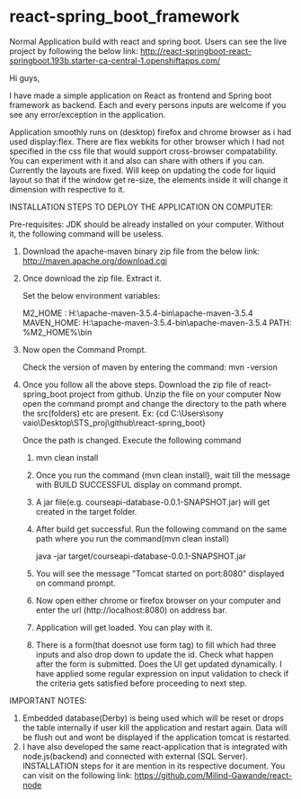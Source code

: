 # react-spring_boot_framework
Normal Application build with react and spring boot.
Users can see the live project by following the below link:
http://react-springboot-react-springboot.193b.starter-ca-central-1.openshiftapps.com/

Hi guys,

I have made a simple application on React as frontend and Spring boot framework as backend.
Each and every persons inputs are welcome if you see any error/exception in the application.

Application smoothly runs on (desktop) firefox and chrome browser as i had used display:flex.
There are flex webkits for other browser which I had not specified in the css file that would support cross-browser
compatability. You can experiment with it and also can share with others if you can.
Currently the layouts are fixed. Will keep on updating the code for liquid layout so that if the window get re-size, the elements
inside it will change it dimension with respective to it.



INSTALLATION STEPS TO DEPLOY THE APPLICATION ON COMPUTER:

Pre-requisites: JDK should be already installed on your computer. Without it, the following command will be useless.

1. Download the apache-maven binary zip file from the below link:
   http://maven.apache.org/download.cgi
   
2. Once download the zip file. Extract it.

   Set the below environment variables:
   
   M2_HOME :   H:\apache-maven-3.5.4-bin\apache-maven-3.5.4
   MAVEN_HOME: H:\apache-maven-3.5.4-bin\apache-maven-3.5.4
   PATH:       %M2_HOME%\bin
   
3. Now open the Command Prompt.
   
   Check the version of maven by entering the command:
   mvn -version

   
 4. Once you follow all the above steps. Download the zip file of react-spring_boot project from github. Unzip the file on your computer
    Now open the command prompt and change the directory to the path where the src(folders) etc are present. 
	Ex: {cd C:\Users\sony vaio\Desktop\STS_proj\github\react-spring_boot}
	
	Once the path is changed. Execute the following command
	1. mvn clean install
	
	2. Once you run the command {mvn clean install}, wait till the message with BUILD SUCCESSFUL display on command prompt.
	3. A jar file(e.g. courseapi-database-0.0.1-SNAPSHOT.jar) will get created in the target folder.
	4. After build get successful. Run the following command on the same path where you run the command(mvn clean install)
	   
	   java -jar target/courseapi-database-0.0.1-SNAPSHOT.jar 
	   
	5. You will see the message "Tomcat started on port:8080" displayed on command prompt.
	6. Now open either chrome or firefox browser on your computer and enter the url (http://localhost:8080) on address bar.
	7. Application will get loaded. You can play with it.
	8. There is a form(that doesnot use form tag) to fill which had three inputs and also drop down to update the id. 
	   Check what happen after the form is submitted. Does the UI get updated 
	   dynamically. I have applied some regular expression on input validation to check if the criteria gets satisfied before proceeding to next step.
	   
	   
IMPORTANT NOTES:
1. Embedded database(Derby) is being used which will be reset or drops the table internally if user kill the application and restart again. 
   Data will be flush out and wont be displayed if the application tomcat is restarted.
2. I have also developed the same react-application that is integrated with node.js(backend) and connected with external (SQL Server). 
   INSTALLATION steps for it are mention in its respective document. You can visit on the following link:
   https://github.com/Milind-Gawande/react-node



	   
	   
	   
